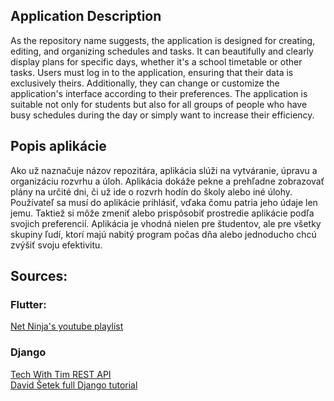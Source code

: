 ## Application Description

As the repository name suggests, the application is designed for creating, editing, and organizing schedules and tasks. It can beautifully and clearly display plans for specific days, whether it's a school timetable or other tasks. Users must log in to the application, ensuring that their data is exclusively theirs. Additionally, they can change or customize the application's interface according to their preferences. The application is suitable not only for students but also for all groups of people who have busy schedules during the day or simply want to increase their efficiency.


## Popis aplikácie

Ako už naznačuje názov repozitára, aplikácia slúži na vytváranie, úpravu a organizáciu rozvrhu a úloh. Aplikácia dokáže pekne a prehľadne zobrazovať plány na určité dni, či už ide o rozvrh hodín do školy alebo iné úlohy. Používateľ sa musí do aplikácie prihlásiť, vďaka čomu patria jeho údaje len jemu. Taktiež si môže zmeniť alebo prispôsobiť prostredie aplikácie podľa svojich preferencií. Aplikácia je vhodná nielen pre študentov, ale pre všetky skupiny ľudí, ktorí majú nabitý program počas dňa alebo jednoducho chcú zvýšiť svoju efektivitu.


## Sources:
<h3>Flutter:</h3> 
<a href="https://www.youtube.com/watch?v=j_rCDc_X-k8&list=PL4cUxeGkcC9giLVXCHSQmWqlHc9BLXdVx">Net Ninja's youtube playlist</a>

<h3>Django</h3>
<a href="https://www.youtube.com/watch?v=t-uAgI-AUxc">Tech With Tim REST API</a>
<br>
<a href="https://www.youtube.com/watch?v=6f-J80vqvew&list=PLQ8x_VWW6Aktg8FNSIKCRYtFg_ZO5oPEG">David Šetek full Django tutorial</a>
